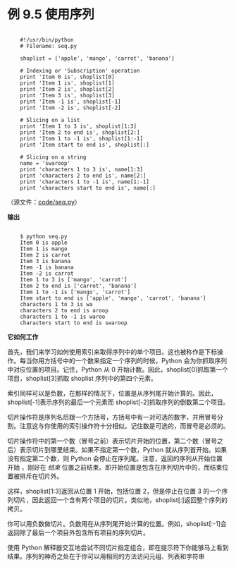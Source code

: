 # 例 9.5 使用序列

```

    #!/usr/bin/python
    # Filename: seq.py
    
    shoplist = ['apple', 'mango', 'carrot', 'banana']
    
    # Indexing or 'Subscription' operation
    print 'Item 0 is', shoplist[0]
    print 'Item 1 is', shoplist[1]
    print 'Item 2 is', shoplist[2]
    print 'Item 3 is', shoplist[3]
    print 'Item -1 is', shoplist[-1]
    print 'Item -2 is', shoplist[-2]
    
    # Slicing on a list
    print 'Item 1 to 3 is', shoplist[1:3]
    print 'Item 2 to end is', shoplist[2:]
    print 'Item 1 to -1 is', shoplist[1:-1]
    print 'Item start to end is', shoplist[:]
    
    # Slicing on a string
    name = 'swaroop'
    print 'characters 1 to 3 is', name[1:3]
    print 'characters 2 to end is', name[2:]
    print 'characters 1 to -1 is', name[1:-1]
    print 'characters start to end is', name[:]

```

（源文件：[code/seq.py](http://woodpecker.org.cn/abyteofpython_cn/chinese/code/seq.py)）

**输出**

```

    $ python seq.py
    Item 0 is apple
    Item 1 is mango
    Item 2 is carrot
    Item 3 is banana
    Item -1 is banana
    Item -2 is carrot
    Item 1 to 3 is ['mango', 'carrot']
    Item 2 to end is ['carrot', 'banana']
    Item 1 to -1 is ['mango', 'carrot']
    Item start to end is ['apple', 'mango', 'carrot', 'banana']
    characters 1 to 3 is wa
    characters 2 to end is aroop
    characters 1 to -1 is waroo
    characters start to end is swaroop

```

**它如何工作**

首先，我们来学习如何使用索引来取得序列中的单个项目。这也被称作是下标操作。每当你用方括号中的一个数来指定一个序列的时候，Python 会为你抓取序列中对应位置的项目。记住，Python 从 0 开始计数。因此，shoplist[0]抓取第一个项目，shoplist[3]抓取 shoplist 序列中的第四个元素。

索引同样可以是负数，在那样的情况下，位置是从序列尾开始计算的。因此，shoplist[-1]表示序列的最后一个元素而 shoplist[-2]抓取序列的倒数第二个项目。

切片操作符是序列名后跟一个方括号，方括号中有一对可选的数字，并用冒号分割。注意这与你使用的索引操作符十分相似。记住数是可选的，而冒号是必须的。

切片操作符中的第一个数（冒号之前）表示切片开始的位置，第二个数（冒号之后）表示切片到哪里结束。如果不指定第一个数，Python 就从序列首开始。如果没有指定第二个数，则 Python 会停止在序列尾。注意，返回的序列从开始位置 开始 ，刚好在 *结束* 位置之前结束。即开始位置是包含在序列切片中的，而结束位置被排斥在切片外。

这样，shoplist[1:3]返回从位置 1 开始，包括位置 2，但是停止在位置 3 的一个序列切片，因此返回一个含有两个项目的切片。类似地，shoplist[:]返回整个序列的拷贝。

你可以用负数做切片。负数用在从序列尾开始计算的位置。例如，shoplist[:-1]会返回除了最后一个项目外包含所有项目的序列切片。

使用 Python 解释器交互地尝试不同切片指定组合，即在提示符下你能够马上看到结果。序列的神奇之处在于你可以用相同的方法访问元组、列表和字符串
